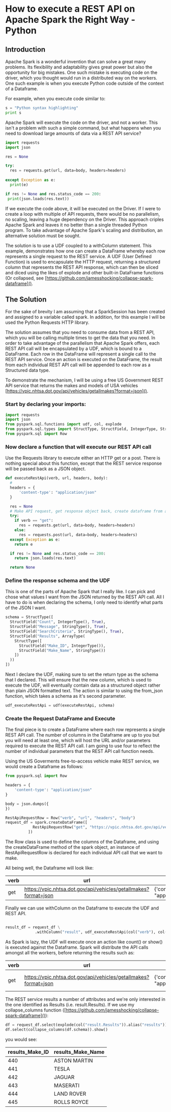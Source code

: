 # How to execute a REST API on Apache Spark the Right Way - Python

## Introduction

Apache Spark is a wonderful invention that can solve a great many problems.  Its flexibility and adaptability gives great power but also the opportunity for big mistakes.  One such mistake is executing code on the driver, which you thought would run in a distributed way on the workers.  One such example is when you execute Python code outside of the context of a Dataframe.

For example, when you execute code similar to:

```python
s = "Python syntax highlighting"
print s
```

Apache Spark will execute the code on the driver, and not a worker.  This isn't a problem with such a simple command, but what happens when you need to download large amounts of data via a REST API service?

```python
import requests
import json

res = None

try:
  res = requests.get(url, data=body, headers=headers)
    
except Exception as e:
  print(e)

if res != None and res.status_code == 200:
 print(json.loads(res.text))
```

If we execute the code above, it will be executed on the Driver.  If I were to create a loop with multiple of API requests, there would be no parallelism, no scaling, leaving a huge dependency on the Driver.  This approach criples Apache Spark and leaves it no better than a single threaded Python program.  To take advantage of Apache Spark's scaling and distribution, an alternative solution must be sought.

The solution is to use a UDF coupled to a withColumn statement.  This example, demonstrates how one can create a DataFrame whereby each row represents a single request to the REST service.  A UDF (User Defined Function) is used to encapsulate the HTTP request, returning a structured column that represents the REST API response, which can then be sliced and diced using the likes of explode and other built-in DataFrame functions (Or collapsed, see [https://github.com/jamesshocking/collapse-spark-dataframe]().

## The Solution

For the sake of brevity I am assuming that a SparkSession has been created and assigned to a variable called spark.  In addition, for this example I will be used the Python Requests HTTP library.

The solution assumes that you need to consume data from a REST API, which you will be calling multiple times to get the data that you need.  In order to take advantage of the parallelism that Apache Spark offers, each REST API call will be encapsulated by a UDF, which is bound to a DataFrame.  Each row in the DataFrame will represent a single call to the REST API service.  Once an action is executed on the DataFrame, the result from each individual REST API call will be appended to each row as a Structured data type.

To demonstrate the mechanism, I will be using a free US Government REST API service that returns the makes and models of USA vehicles [https://vpic.nhtsa.dot.gov/api/vehicles/getallmakes?format=json]().

### Start by declaring your imports:

```python
import requests
import json
from pyspark.sql.functions import udf, col, explode
from pyspark.sql.types import StructType, StructField, IntegerType, StringType, ArrayType
from pyspark.sql import Row
```

### Now declare a function that will execute our REST API call

Use the Requests library to execute either an HTTP get or a post.  There is nothing special about this function, except that the REST service response will be passed back as a JSON object.

```python
def executeRestApi(verb, url, headers, body):
  #
  headers = {
      'content-type': "application/json"
  }

  res = None
  # Make API request, get response object back, create dataframe from above schema.
  try:
    if verb == "get":
      res = requests.get(url, data=body, headers=headers)
    else:
      res = requests.post(url, data=body, headers=headers)
  except Exception as e:
    return e

  if res != None and res.status_code == 200:
    return json.loads(res.text)

  return None
```

### Define the response schema and the UDF

This is one of the parts of Apache Spark that I really like.  I can pick and chose what values I want from the JSON returned by the REST API call.  All I have to do is when declaring the schema, I only need to identify what parts of the JSON I want.  

```python
schema = StructType([
  StructField("Count", IntegerType(), True),
  StructField("Message", StringType(), True),
  StructField("SearchCriteria", StringType(), True),
  StructField("Results", ArrayType(
    StructType([
      StructField("Make_ID", IntegerType()),
      StructField("Make_Name", StringType())
    ])
  ))
])
```

Next I declare the UDF, making sure to set the return type as the schema that I declared.  This will ensure that the new column, which is used to execute the UDF, will eventually contain data as a structured object rather than plain JSON formatted text.  The action is similar to using the from_json function, which takes a schema as it's second parameter.

```python
udf_executeRestApi = udf(executeRestApi, schema)
```

### Create the Request DataFrame and Execute

The final piece is to create a DataFrame where each row represents a single REST API call.  The number of columns in the Dataframe are up to you but you will need at least one, which will host the URL and/or parameters required to execute the REST API call.  I am going to use four to reflect the number of individual parameters that the REST API call function needs.  

Using the US Goverments free-to-access vehicle make REST service, we would create a Dataframe as follows:

```python
from pyspark.sql import Row

headers = {
    'content-type': "application/json"
}

body = json.dumps({
})

RestApiRequestRow = Row("verb", "url", "headers", "body")
request_df = spark.createDataFrame([
            RestApiRequestRow("get", "https://vpic.nhtsa.dot.gov/api/vehicles/getallmakes?format=json", headers, body)
          ])
```

The Row class is used to define the columns of the Dataframe, and using the createDataFrame method of the spark object, an instance of RestApiRequestRow is declared for each individual API call that we want to make.

All being well, the Dataframe will look like:

| verb        | url           | headers  | body |
| ------------- |-------------| -----|-----|
| get      | https://vpic.nhtsa.dot.gov/api/vehicles/getallmakes?format=json | {'content-type': "application/json"} | {}

Finally we can use withColumn on the Dataframe to execute the UDF and REST API.

```python

result_df = request_df \
             .withColumn("result", udf_executeRestApi(col("verb"), col("url"), col("headers"), col("body"))) 
```

As Spark is lazy, the UDF will execute once an action like count() or show() is executed against the Dataframe.  Spark will distribute the API calls amongst all the workers, before returning the results such as:

| verb        | url           | headers  | body | result |
| ------------- |-------------| -----|-----|-----|
| get      | https://vpic.nhtsa.dot.gov/api/vehicles/getallmakes?format=json | {'content-type': "application/json"} | {} | [9773, Response r...] |

The REST service results a number of attributes and we're only interested in the one identified as Results (i.e. result.Results).  If we use my collapse_columns function ([https://github.com/jamesshocking/collapse-spark-dataframe]()):

```python
df = request_df.select(explode(col("result.Results")).alias("results"))
df.select(collapse_columns(df.schema)).show()
```

you would see:

|results_Make_ID|   results_Make_Name|
|---------------|--------------------|
|            440|        ASTON MARTIN|
|            441|               TESLA|
|            442|              JAGUAR|
|            443|            MASERATI|
|            444|          LAND ROVER|
|            445|         ROLLS ROYCE|
